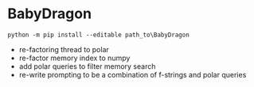 # BabyDragon

```
python -m pip install --editable path_to\BabyDragon
```
* re-factoring thread to polar
* re-factor memory index to numpy
* add polar queries to filter memory search
* re-write prompting to be a combination of f-strings and polar queries 
